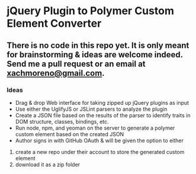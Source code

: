# jQuery Plugin to Polymer Custom Element Converter

## There is no code in this repo yet. It is only meant for brainstorming & ideas are welcome indeed. Send me a pull request or an email at xachmoreno@gmail.com.

### Ideas
 - Drag & drop Web interface for taking zipped up jQuery plugins as input
 - Use either the UglifyJS or JSLint parsers to analyze the plugin
 - Create a JSON file based on the results of the parser to identify traits in DOM structure, classes, bindings, etc.
 - Run node, npm, and yeoman on the server to generate a polymer custom element based on the created JSON
 - Author signs in with GitHub OAuth & will be given the option to either
  1. create a new repo under their account to store the generated custom element
  2. download it as a zip folder
